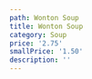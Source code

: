 ```yaml
---
path: Wonton Soup
title: Wonton Soup
category: Soup
price: '2.75'
smallPrice: '1.50'
description: ''
---
```


